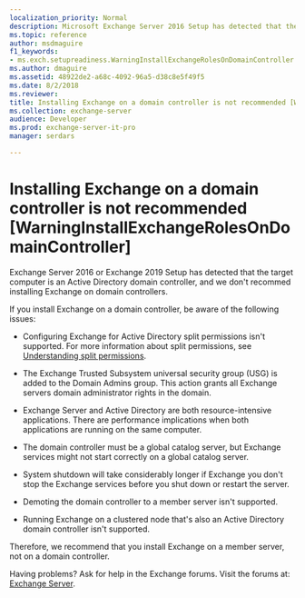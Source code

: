 ```yaml
---
localization_priority: Normal
description: Microsoft Exchange Server 2016 Setup has detected that the computer you're attempting to install Exchange 2016 on is an Active Directory domain controller. Installing Exchange 2016 on a domain controller isn't recommended.
ms.topic: reference
author: msdmaguire
f1_keywords:
- ms.exch.setupreadiness.WarningInstallExchangeRolesOnDomainController
ms.author: dmaguire
ms.assetid: 48922de2-a68c-4092-96a5-d38c8e5f49f5
ms.date: 8/2/2018
ms.reviewer: 
title: Installing Exchange on a domain controller is not recommended [WarningInstallExchangeRolesOnDomainController]
ms.collection: exchange-server
audience: Developer
ms.prod: exchange-server-it-pro
manager: serdars

---
```


# Installing Exchange on a domain controller is not recommended [WarningInstallExchangeRolesOnDomainController]

Exchange Server 2016 or Exchange 2019 Setup has detected that the target computer is an Active Directory domain controller, and we don't recommed installing Exchange on domain controllers.

If you install Exchange on a domain controller, be aware of the following issues:

- Configuring Exchange for Active Directory split permissions isn't supported. For more information about split permissions, see [Understanding split permissions](https://technet.microsoft.com/library/dd638106(v=exchg.150).aspx).

- The Exchange Trusted Subsystem universal security group (USG) is added to the Domain Admins group. This action grants all Exchange servers domain administrator rights in the domain.

- Exchange Server and Active Directory are both resource-intensive applications. There are performance implications when both applications are running on the same computer.

- The domain controller must be a global catalog server, but Exchange services might not start correctly on a global catalog server.

- System shutdown will take considerably longer if Exchange you don't stop the Exchange services before you shut down or restart the server.

- Demoting the domain controller to a member server isn't supported.

- Running Exchange on a clustered node that's also an Active Directory domain controller isn't supported.

Therefore, we recommend that you install Exchange on a member server, not on a domain controller.

Having problems? Ask for help in the Exchange forums. Visit the forums at: [Exchange Server](https://go.microsoft.com/fwlink/p/?linkId=60612).
